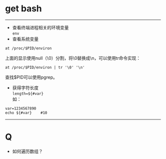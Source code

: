 # get bash
---
- 查看终端进程相关的环境变量  
`env`
- 查看系统变量 
```
at /proc/$PID/environ
```  

上面的显示使用null（\0）分割，将\0替换成\n，可以使用tr命令实现：  
```
at /proc/$PID/environ | tr '\0' '\n'
``` 
查找$PID可以使用pgrep。   
- 获得字符长度  
`length=${#var}`  
如：  
```
var=1234567890
echo ${#var}	#10
```














-----
# Q
- 如何遍历数组？
